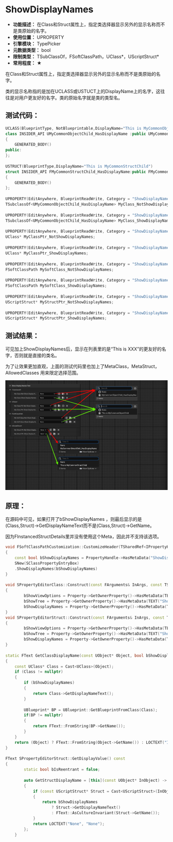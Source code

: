 ﻿# ShowDisplayNames

- **功能描述：** 在Class和Struct属性上，指定类选择器显示另外的显示名称而不是类原始的名字。
- **使用位置：** UPROPERTY
- **引擎模块：** TypePicker
- **元数据类型：** bool
- **限制类型：** TSubClassOf，FSoftClassPath，UClass*，UScriptStruct*
- **常用程度：** ★

在Class和Struct属性上，指定类选择器显示另外的显示名称而不是类原始的名字。

类的显示名称指的是加在UCLASS或USTUCT上的DisplayName上的名字，这往往是对用户更友好的名字。类的原始名字就是类的类型名。

## 测试代码：

```cpp
UCLASS(BlueprintType, NotBlueprintable,DisplayName="This is MyCommonObjectChild")
class INSIDER_API UMyCommonObjectChild_HasDisplayName :public UMyCommonObject
{
	GENERATED_BODY()
public:
};

USTRUCT(BlueprintType,DisplayName="This is MyCommonStructChild")
struct INSIDER_API FMyCommonStructChild_HasDisplayName:public FMyCommonStruct
{
	GENERATED_BODY()
};

UPROPERTY(EditAnywhere, BlueprintReadWrite, Category = "ShowDisplayNamesTest|TSubclassOf", meta = ())
TSubclassOf<UMyCommonObjectChild_HasDisplayName> MyClass_NotShowDisplayNames;

UPROPERTY(EditAnywhere, BlueprintReadWrite, Category = "ShowDisplayNamesTest|TSubclassOf", meta = (ShowDisplayNames))
TSubclassOf<UMyCommonObjectChild_HasDisplayName> MyClass_ShowDisplayNames;

UPROPERTY(EditAnywhere, BlueprintReadWrite, Category = "ShowDisplayNamesTest|UClass*", meta = (AllowedClasses = "MyCommonObjectChild_HasDisplayName"))
UClass* MyClassPtr_NotShowDisplayNames;

UPROPERTY(EditAnywhere, BlueprintReadWrite, Category = "ShowDisplayNamesTest|UClass*", meta = (AllowedClasses = "MyCommonObjectChild_HasDisplayName", ShowDisplayNames))
UClass* MyClassPtr_ShowDisplayNames;

UPROPERTY(EditAnywhere, BlueprintReadWrite, Category = "ShowDisplayNamesTest|FSoftClassPath", meta = (MetaClass = "MyCommonObjectChild_HasDisplayName"))
FSoftClassPath MySoftClass_NotShowDisplayNames;

UPROPERTY(EditAnywhere, BlueprintReadWrite, Category = "ShowDisplayNamesTest|FSoftClassPath", meta = (MetaClass = "MyCommonObjectChild_HasDisplayName", ShowDisplayNames))
FSoftClassPath MySoftClass_ShowDisplayNames;

UPROPERTY(EditAnywhere, BlueprintReadWrite, Category = "ShowDisplayNamesTest|UScriptStruct*", meta = (MetaStruct = "MyCommonStructChild_HasDisplayName"))
UScriptStruct* MyStructPtr_NotShowDisplayNames;

UPROPERTY(EditAnywhere, BlueprintReadWrite, Category = "ShowDisplayNamesTest|UScriptStruct*", meta = (MetaStruct = "MyCommonStructChild_HasDisplayName", ShowDisplayNames))
UScriptStruct* MyStructPtr_ShowDisplayNames;
```

## 测试结果：

可见加上ShowDisplayNames后，显示在列表里的是“This is XXX”的更友好的名字，否则就是直接的类名。

为了让效果更加直观，上面的测试代码里也加上了MetaClass，MetaStruct，AllowedClasses 用来限定选择范围。

![ShowDisplayNames.jpg](ShowDisplayNames.jpg)

## 原理：

在源码中可见，如果打开了bShowDisplayNames ，则最后显示的是(Class,Struct)→GetDisplayNameText而不是(Class,Struct)→GetName。

因为FInstancedStructDetails里并没有使用这个Meta，因此并不支持该选项。

```cpp
void FSoftClassPathCustomization::CustomizeHeader(TSharedRef<IPropertyHandle> InPropertyHandle, FDetailWidgetRow& HeaderRow, IPropertyTypeCustomizationUtils& StructCustomizationUtils)
{
	const bool bShowDisplayNames = PropertyHandle->HasMetaData("ShowDisplayNames");
	SNew(SClassPropertyEntryBox)
	.ShowDisplayNames(bShowDisplayNames)
}

void SPropertyEditorClass::Construct(const FArguments& InArgs, const TSharedPtr< FPropertyEditor >& InPropertyEditor)
{
		bShowViewOptions = Property->GetOwnerProperty()->HasMetaData(TEXT("HideViewOptions")) ? false : true;
		bShowTree = Property->GetOwnerProperty()->HasMetaData(TEXT("ShowTreeView"));
		bShowDisplayNames = Property->GetOwnerProperty()->HasMetaData(TEXT("ShowDisplayNames"));
}
void SPropertyEditorStruct::Construct(const FArguments& InArgs, const TSharedPtr< class FPropertyEditor >& InPropertyEditor)
{
		bShowViewOptions = Property->GetOwnerProperty()->HasMetaData(TEXT("HideViewOptions")) ? false : true;
		bShowTree = Property->GetOwnerProperty()->HasMetaData(TEXT("ShowTreeView"));
		bShowDisplayNames = Property->GetOwnerProperty()->HasMetaData(TEXT("ShowDisplayNames"));
}

static FText GetClassDisplayName(const UObject* Object, bool bShowDisplayNames)
{
	const UClass* Class = Cast<UClass>(Object);
	if (Class != nullptr)
	{
		if (bShowDisplayNames)
		{
			return Class->GetDisplayNameText();
		}
		
		UBlueprint* BP = UBlueprint::GetBlueprintFromClass(Class);
		if(BP != nullptr)
		{
			return FText::FromString(BP->GetName());
		}
	}
	return (Object) ? FText::FromString(Object->GetName()) : LOCTEXT("InvalidObject", "None");
}

FText SPropertyEditorStruct::GetDisplayValue() const
{
		static bool bIsReentrant = false;
	
		auto GetStructDisplayName = [this](const UObject* InObject) -> FText
		{
			if (const UScriptStruct* Struct = Cast<UScriptStruct>(InObject))
			{
				return bShowDisplayNames
					? Struct->GetDisplayNameText()
					: FText::AsCultureInvariant(Struct->GetName());
			}
			return LOCTEXT("None", "None");
		};
	}
```
